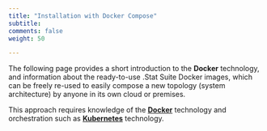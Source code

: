 ```yaml
---
title: "Installation with Docker Compose"
subtitle: 
comments: false
weight: 50

---
```


The following page provides a short introduction to the **Docker** technology, and information about the ready-to-use .Stat Suite Docker images, which can be freely re-used to easily compose a new topology (system architecture) by anyone in its own cloud or premises.  

This approach requires knowledge of the **[Docker](https://docs.docker.com/install/overview/)** technology and orchestration such as **[Kubernetes](https://kubernetes.io/docs/home/)** technology.